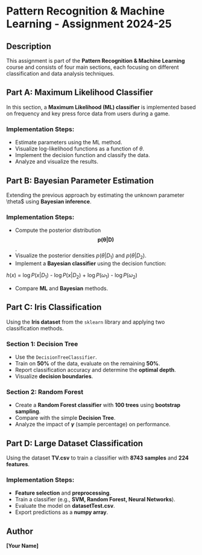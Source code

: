 # Pattern Recognition & Machine Learning - Assignment 2024-25

## Description
This assignment is part of the **Pattern Recognition & Machine Learning** course and consists of four main sections, each focusing on different classification and data analysis techniques.

## Part A: Maximum Likelihood Classifier
In this section, a **Maximum Likelihood (ML) classifier** is implemented based on frequency and key press force data from users during a game.

### Implementation Steps:
- Estimate parameters using the ML method.
- Visualize log-likelihood functions as a function of $\theta$.
- Implement the decision function and classify the data.
- Analyze and visualize the results.

## Part B: Bayesian Parameter Estimation
Extending the previous approach by estimating the unknown parameter \theta$ using **Bayesian inference**.

### Implementation Steps:
- Compute the posterior distribution $$\mathbf{p(\theta|D)}$$.
- Visualize the posterior densities $p(\theta|D_1)$ and $p(\theta|D_2)$.
- Implement a **Bayesian classifier** using the decision function:

 $h(x)$ = $\log P(x | D_1)$ - $\log P(x | D_2)$ + $\log P(\omega_1)$ - $\log P(\omega_2)$

- Compare **ML** and **Bayesian** methods.

## Part C: Iris Classification
Using the **Iris dataset** from the `sklearn` library and applying two classification methods.

### Section 1: Decision Tree
- Use the `DecisionTreeClassifier`.
- Train on **50%** of the data, evaluate on the remaining **50%**.
- Report classification accuracy and determine the **optimal depth**.
- Visualize **decision boundaries**.

### Section 2: Random Forest
- Create a **Random Forest classifier** with **100 trees** using **bootstrap sampling**.
- Compare with the simple **Decision Tree**.
- Analyze the impact of **$\gamma$** (sample percentage) on performance.

## Part D: Large Dataset Classification
Using the dataset **TV.csv** to train a classifier with **8743 samples** and **224 features**.

### Implementation Steps:
- **Feature selection** and **preprocessing**.
- Train a classifier (e.g., **SVM, Random Forest, Neural Networks**).
- Evaluate the model on **datasetTest.csv**.
- Export predictions as a **numpy array**.

## Author
**[Your Name]**  
